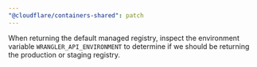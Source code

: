 ```yaml
---
"@cloudflare/containers-shared": patch
---
```


When returning the default managed registry, inspect the environment variable
`WRANGLER_API_ENVIRONMENT` to determine if we should be returning the production
or staging registry.
